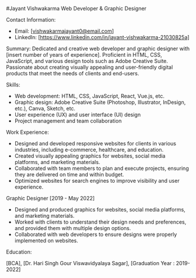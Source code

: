 #Jayant Vishwakarma
Web Developer & Graphic Designer

Contact Information:
- Email: [vishwakarmajayant0@email.com]
- LinkedIn: [https://www.linkedin.com/in/jayant-vishwakarma-21030825a]

Summary:
Dedicated and creative web developer and graphic designer with [insert number of years of experience]. Proficient in HTML, CSS, JavaScript, and various design tools such as Adobe Creative Suite. Passionate about creating visually appealing and user-friendly digital products that meet the needs of clients and end-users.

Skills:
- Web development: HTML, CSS, JavaScript, React, Vue.js, etc.
- Graphic design: Adobe Creative Suite (Photoshop, Illustrator, InDesign, etc.), Canva, Sketch, etc.
- User experience (UX) and user interface (UI) design
- Project management and team collaboration

Work Experience:

- Designed and developed responsive websites for clients in various industries, including e-commerce, healthcare, and education.
- Created visually appealing graphics for websites, social media platforms, and marketing materials.
- Collaborated with team members to plan and execute projects, ensuring they are delivered on time and within budget.
- Optimized websites for search engines to improve visibility and user experience.

Graphic Designer
[2019 - May 2022]

- Designed and produced graphics for websites, social media platforms, and marketing materials.
- Worked with clients to understand their design needs and preferences, and provided them with multiple design options.
- Collaborated with web developers to ensure designs were properly implemented on websites.

Education:

[BCA], [Dr. Hari Singh Gour Viswavidyalaya Sagar], [Graduation Year : 2019-2022]


